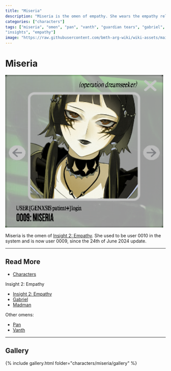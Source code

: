 ```yaml
---
title: "Miseria"
description: "Miseria is the omen of empathy. She wears the empathy relic, the Guardians tears, around her neck."
categories: ["characters"]
tags: ["miseria", "omen", "pan", "vanth", "guardian tears", "gabriel", "archangel", 
"insights", "empathy"]
image: "https://raw.githubusercontent.com/bmth-arg-wiki/wiki-assets/main/characters/miseria/9miseria.png"
---
```

# Miseria

![Miseria's Avatar](https://raw.githubusercontent.com/bmth-arg-wiki/wiki-assets/main/characters/miseria/9miseria.png)

Miseria is the omen of [Insight 2: Empathy](../lore/insight2-empathy). She used to be user 0010 in the system and is now user 0009, since 
the 24th of June 2024 update.

***

## Read More

- [Characters](../characters)

Insight 2: Empathy

- [Insight 2: Empathy](../lore/insight2-empathy)
- [Gabriel](gabriel)
- [Madman](madman)

Other omens:
 
- [Pan](pan)
- [Vanth](vanth)

***

## Gallery

{% include gallery.html folder="characters/miseria/gallery" %}